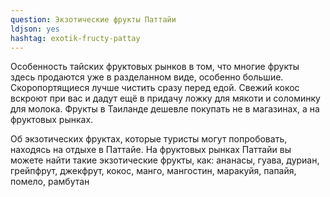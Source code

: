 ```yaml
---
question: Экзотические фрукты Паттайи 
ldjson: yes
hashtag: exotik-fructy-pattay
---
```


Особенность тайских фруктовых рынков в том, что многие фрукты здесь продаются уже в разделанном виде, особенно большие. Скоропортящиеся лучше чистить сразу перед едой. Свежий кокос вскроют при вас и дадут ещё в придачу ложку для мякоти и соломинку для молока.
Фрукты в Таиланде дешевле покупать не в магазинах, а на фруктовых рынках.

Об экзотических фруктах, которые туристы могут попробовать, находясь на отдыхе в Паттайе.
На фруктовых рынках Паттайи вы можете найти такие экзотические фрукты, как: ананасы, гуава, дуриан, грейпфрут, джекфрут, кокос, манго, мангостин, маракуйя, папайя, помело, рамбутан
